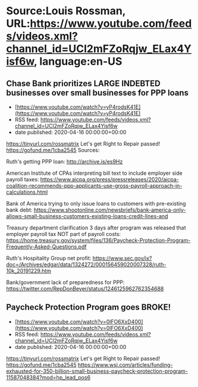 # Source:Louis Rossman, URL:https://www.youtube.com/feeds/videos.xml?channel_id=UCl2mFZoRqjw_ELax4Yisf6w, language:en-US

## Chase Bank prioritizes LARGE INDEBTED businesses over small businesses for PPP loans
 - [https://www.youtube.com/watch?v=yP4rodsK41E](https://www.youtube.com/watch?v=yP4rodsK41E)
 - RSS feed: https://www.youtube.com/feeds/videos.xml?channel_id=UCl2mFZoRqjw_ELax4Yisf6w
 - date published: 2020-04-16 00:00:00+00:00

https://tinyurl.com/rossmatrix
Let's get Right to Repair passed! https://gofund.me/1cba2545
Sources:

Ruth's getting PPP loan: http://archive.is/es9Hz

American Institute of CPAs interpreting bill text to include employer side payroll taxes: https://www.aicpa.org/press/pressreleases/2020/aicpa-coalition-recommends-ppp-applicants-use-gross-payroll-approach-in-calculations.html

Bank of America trying to only issue loans to customers with pre-existing bank debt: https://www.shootonline.com/newsbriefs/bank-america-only-allows-small-business-customers-existing-loans-credit-lines-and

Treasury department clarification 3 days after program was released that employer payroll tax NOT part of payroll costs: https://home.treasury.gov/system/files/136/Paycheck-Protection-Program-Frequently-Asked-Questions.pdf

Ruth's Hospitality Group net profit: https://www.sec.gov/ix?doc=/Archives/edgar/data/1324272/000156459020007328/ruth-10k_20191229.htm

Bank/government lack of preparedness for PPP: https://twitter.com/RepDonBeyer/status/1246125962762354688

## Paycheck Protection Program goes BROKE!
 - [https://www.youtube.com/watch?v=0lFO6XxD400](https://www.youtube.com/watch?v=0lFO6XxD400)
 - RSS feed: https://www.youtube.com/feeds/videos.xml?channel_id=UCl2mFZoRqjw_ELax4Yisf6w
 - date published: 2020-04-16 00:00:00+00:00

https://tinyurl.com/rossmatrix
Let's get Right to Repair passed! https://gofund.me/1cba2545
https://www.wsj.com/articles/funding-exhausted-for-350-billion-small-business-paycheck-protection-program-11587048384?mod=hp_lead_pos6


